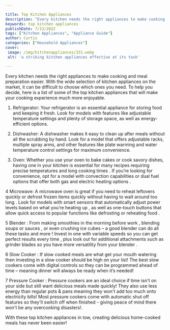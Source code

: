 ```yaml
---

title: Top Kitchen Appliances
description: "Every kitchen needs the right appliances to make cooking and meal preparation easier. With the wide selection of kitchen appliance...continue on"
keywords: top kitchen appliances
publishDate: 7/13/2022
tags: ["Kitchen Appliances", "Appliance Guide"]
author: Curtis
categories: ["Household Appliances"]
cover: 
 image: /img/kitchenappliances/331.webp
 alt: 'a striking kitchen appliances effective at its task'

---
```


Every kitchen needs the right appliances to make cooking and meal preparation easier. With the wide selection of kitchen appliances on the market, it can be difficult to choose which ones you need. To help you decide, here is a list of some of the top kitchen appliances that will make your cooking experience much more enjoyable. 

1. Refrigerator: Your refrigerator is an essential appliance for storing food and keeping it fresh. Look for models with features like adjustable temperature settings and plenty of storage space, as well as energy-efficient options. 

2. Dishwasher: A dishwasher makes it easy to clean up after meals without all the scrubbing by hand. Look for a model that offers adjustable racks, multiple spray arms, and other features like plate warming and water temperature control settings for maximum convenience. 

3. Oven: Whether you use your oven to bake cakes or cook savory dishes, having one in your kitchen is essential for many recipes requiring precise temperatures and long cooking times . If you’re looking for convenience, opt for a model with convection capabilities or dual fuel options that offer both gas and electric heating options . 

4 Microwave: A microwave oven is great if you need to reheat leftovers quickly or defrost frozen items quickly without having to wait around too long . Look for models with smart sensors that automatically adjust power levels based on what you’re heating up , as well as one-touch buttons that allow quick access to popular functions like defrosting or reheating food . 

 5 Blender : From making smoothies in the morning before work , blending soups or sauces , or even crushing ice cubes – a good blender can do all these tasks and more ! Invest in one with variable speeds so you can get perfect results every time , plus look out for additional attachments such as grinder blades so you have more versatility from your blender . 

 6 Slow Cooker : If slow cooked meals are what get your mouth watering then investing in a slow cooker should be high on your list! The best slow cookers come with digital controls so they can be programmed ahead of time – meaning dinner will always be ready when it’s needed! 

 7 Pressure Cooker : Pressure cookers are an ideal choice if time isn't on your side but still want delicious meals made quickly! They also use less energy than regular pots & pans meaning they won't add too much onto electricity bills! Most pressure cookers come with automatic shut off features so they'll switch off when finished - giving peace of mind there won't be any overcooking disasters!. 

 With these top kitchen appliances in tow, creating delicious home-cooked meals has never been easier!
